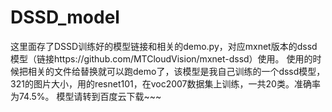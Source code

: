 # DSSD_model
这里面存了DSSD训练好的模型链接和相关的demo.py，对应mxnet版本的dssd模型（链接https://github.com/MTCloudVision/mxnet-dssd）使用。
使用的时候把相关的文件给替换就可以跑demo了，该模型是我自己训练的一个dssd模型，321的图片大小，用的resnet101，在voc2007数据集上训练，一共20类。准确率为74.5%。
模型请转到百度云下载~~~
